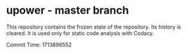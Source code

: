 # upower - master branch

This repository contains the frozen state of the repository.
Its history is cleared. It is used only for static code
analysis with Codacy.

Commit Time: 1713896552